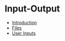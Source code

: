 # Input-Output

- [Introduction](intro.md)
- [Files](10_files.md)
- [User Inputs](20_user_inputs.md)